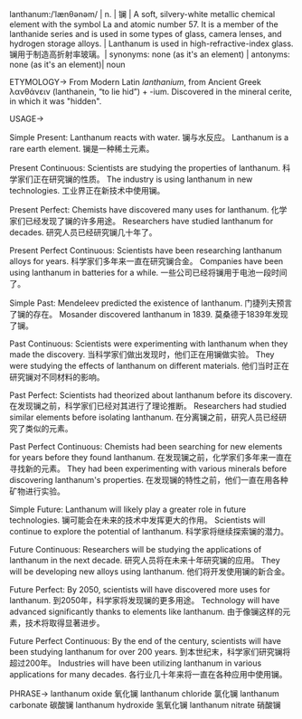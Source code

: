 lanthanum:/ˈlænθənəm/ | n. | 镧 | A soft, silvery-white metallic chemical element with the symbol La and atomic number 57. It is a member of the lanthanide series and is used in some types of glass, camera lenses, and hydrogen storage alloys. | Lanthanum is used in high-refractive-index glass. 镧用于制造高折射率玻璃。| synonyms: none (as it's an element) | antonyms: none (as it's an element)| noun


ETYMOLOGY->
From Modern Latin *lanthanium*, from Ancient Greek λανθάνειν (lanthanein, “to lie hid”) +‎ -ium.  Discovered in the mineral cerite, in which it was "hidden".

USAGE->

Simple Present:
Lanthanum reacts with water. 镧与水反应。
Lanthanum is a rare earth element. 镧是一种稀土元素。


Present Continuous:
Scientists are studying the properties of lanthanum. 科学家们正在研究镧的性质。
The industry is using lanthanum in new technologies.  工业界正在新技术中使用镧。

Present Perfect:
Chemists have discovered many uses for lanthanum. 化学家们已经发现了镧的许多用途。
Researchers have studied lanthanum for decades. 研究人员已经研究镧几十年了。

Present Perfect Continuous:
Scientists have been researching lanthanum alloys for years. 科学家们多年来一直在研究镧合金。
Companies have been using lanthanum in batteries for a while. 一些公司已经将镧用于电池一段时间了。


Simple Past:
Mendeleev predicted the existence of lanthanum. 门捷列夫预言了镧的存在。
Mosander discovered lanthanum in 1839. 莫桑德于1839年发现了镧。

Past Continuous:
Scientists were experimenting with lanthanum when they made the discovery. 当科学家们做出发现时，他们正在用镧做实验。
They were studying the effects of lanthanum on different materials. 他们当时正在研究镧对不同材料的影响。

Past Perfect:
Scientists had theorized about lanthanum before its discovery. 在发现镧之前，科学家们已经对其进行了理论推断。
Researchers had studied similar elements before isolating lanthanum. 在分离镧之前，研究人员已经研究了类似的元素。

Past Perfect Continuous:
Chemists had been searching for new elements for years before they found lanthanum. 在发现镧之前，化学家们多年来一直在寻找新的元素。
They had been experimenting with various minerals before discovering lanthanum's properties. 在发现镧的特性之前，他们一直在用各种矿物进行实验。


Simple Future:
Lanthanum will likely play a greater role in future technologies. 镧可能会在未来的技术中发挥更大的作用。
Scientists will continue to explore the potential of lanthanum. 科学家将继续探索镧的潜力。


Future Continuous:
Researchers will be studying the applications of lanthanum in the next decade. 研究人员将在未来十年研究镧的应用。
They will be developing new alloys using lanthanum. 他们将开发使用镧的新合金。


Future Perfect:
By 2050, scientists will have discovered more uses for lanthanum. 到2050年，科学家将发现镧的更多用途。
Technology will have advanced significantly thanks to elements like lanthanum. 由于像镧这样的元素，技术将取得显著进步。


Future Perfect Continuous:
By the end of the century, scientists will have been studying lanthanum for over 200 years. 到本世纪末，科学家们研究镧将超过200年。
Industries will have been utilizing lanthanum in various applications for many decades. 各行业几十年来将一直在各种应用中使用镧。


PHRASE->
lanthanum oxide 氧化镧
lanthanum chloride 氯化镧
lanthanum carbonate 碳酸镧
lanthanum hydroxide 氢氧化镧
lanthanum nitrate 硝酸镧
